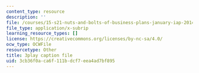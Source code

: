```yaml
---
content_type: resource
description: ''
file: /courses/15-s21-nuts-and-bolts-of-business-plans-january-iap-2014/3cb36f0aca6f111bdcf7eea4ad7bf895_sfYD3LX-Rgw.srt
file_type: application/x-subrip
learning_resource_types: []
license: https://creativecommons.org/licenses/by-nc-sa/4.0/
ocw_type: OCWFile
resourcetype: Other
title: 3play caption file
uid: 3cb36f0a-ca6f-111b-dcf7-eea4ad7bf895
---
```

